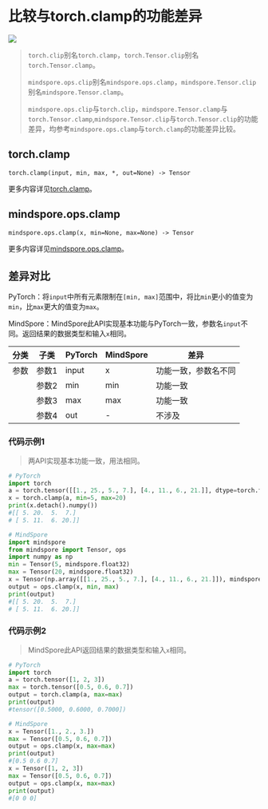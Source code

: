 # 比较与torch.clamp的功能差异

<a href="https://gitee.com/mindspore/docs/blob/r2.0.0-alpha/docs/mindspore/source_zh_cn/note/api_mapping/pytorch_diff/clamp.md" target="_blank"><img src="https://mindspore-website.obs.cn-north-4.myhuaweicloud.com/website-images/master/resource/_static/logo_source.png"></a>

> `torch.clip`别名`torch.clamp`，`torch.Tensor.clip`别名`torch.Tensor.clamp`。
>
> `mindspore.ops.clip`别名`mindspore.ops.clamp`，`mindspore.Tensor.clip`别名`mindspore.Tensor.clamp`。
>
> `mindspore.ops.clip`与`torch.clip`，`mindspore.Tensor.clamp`与`torch.Tensor.clamp`,`mindspore.Tensor.clip`与`torch.Tensor.clip`的功能差异，均参考`mindspore.ops.clamp`与`torch.clamp`的功能差异比较。

## torch.clamp

```text
torch.clamp(input, min, max, *, out=None) -> Tensor
```

更多内容详见[torch.clamp](https://pytorch.org/docs/1.8.1/generated/torch.clamp.html)。

## mindspore.ops.clamp

```text
mindspore.ops.clamp(x, min=None, max=None) -> Tensor
```

更多内容详见[mindspore.ops.clamp](https://mindspore.cn/docs/zh-CN/r2.0.0-alpha/api_python/ops/mindspore.ops.clamp.html)。

## 差异对比

PyTorch：将`input`中所有元素限制在`[min, max]`范围中，将比`min`更小的值变为`min`，比`max`更大的值变为`max`。

MindSpore：MindSpore此API实现基本功能与PyTorch一致，参数名`input`不同。返回结果的数据类型和输入`x`相同。

| 分类 | 子类 |PyTorch | MindSpore | 差异         |
| --- | --- | --- | --- |------------|
|参数 | 参数1 | input | x   | 功能一致，参数名不同 |
| | 参数2 | min | min | 功能一致       |
| | 参数3 | max | max | 功能一致       |
| | 参数4 | out | - | 不涉及        |

### 代码示例1

> 两API实现基本功能一致，用法相同。

```python
# PyTorch
import torch
a = torch.tensor([[1., 25., 5., 7.], [4., 11., 6., 21.]], dtype=torch.float32)
x = torch.clamp(a, min=5, max=20)
print(x.detach().numpy())
#[[ 5. 20.  5.  7.]
# [ 5. 11.  6. 20.]]

# MindSpore
import mindspore
from mindspore import Tensor, ops
import numpy as np
min = Tensor(5, mindspore.float32)
max = Tensor(20, mindspore.float32)
x = Tensor(np.array([[1., 25., 5., 7.], [4., 11., 6., 21.]]), mindspore.float32)
output = ops.clamp(x, min, max)
print(output)
#[[ 5. 20.  5.  7.]
# [ 5. 11.  6. 20.]]
```

### 代码示例2

> MindSpore此API返回结果的数据类型和输入`x`相同。

```python
# PyTorch
import torch
a = torch.tensor([1, 2, 3])
max = torch.tensor([0.5, 0.6, 0.7])
output = torch.clamp(a, max=max)
print(output)
#tensor([0.5000, 0.6000, 0.7000])

# MindSpore
x = Tensor([1., 2., 3.])
max = Tensor([0.5, 0.6, 0.7])
output = ops.clamp(x, max=max)
print(output)
#[0.5 0.6 0.7]
x = Tensor([1, 2, 3])
max = Tensor([0.5, 0.6, 0.7])
output = ops.clamp(x, max=max)
print(output)
#[0 0 0]
```
